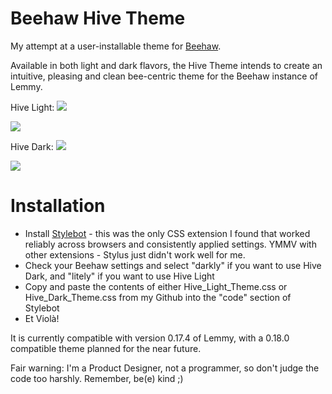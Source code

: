 # Beehaw Hive Theme

My attempt at a user-installable theme for [Beehaw](beehaw.org).

Available in both light and dark flavors, the Hive Theme intends to create an intuitive, pleasing and clean bee-centric theme for the Beehaw instance of Lemmy.

Hive Light:
![](https://i.imgur.com/OlNvCQ3.png)

![](https://i.imgur.com/QWegTJr.png)

Hive Dark:
![](https://i.imgur.com/kp2YqKB.png)

![](https://i.imgur.com/nDbL4tp.png)


# Installation

- Install [Stylebot](https://stylebot.dev/) - this was the only CSS extension I found that worked reliably across browsers and consistently applied settings. YMMV with other extensions - Stylus just didn't work well for me.
- Check your Beehaw settings and select "darkly" if you want to use Hive Dark, and "litely" if you want to use Hive Light
- Copy and paste the contents of either Hive_Light_Theme.css or Hive_Dark_Theme.css from my Github into the "code" section of Stylebot
- Et Violà!

It is currently compatible with version 0.17.4 of Lemmy, with a 0.18.0 compatible theme planned for the near future.

Fair warning: I'm a Product Designer, not a programmer, so don't judge the code too harshly. Remember, be(e) kind ;)
